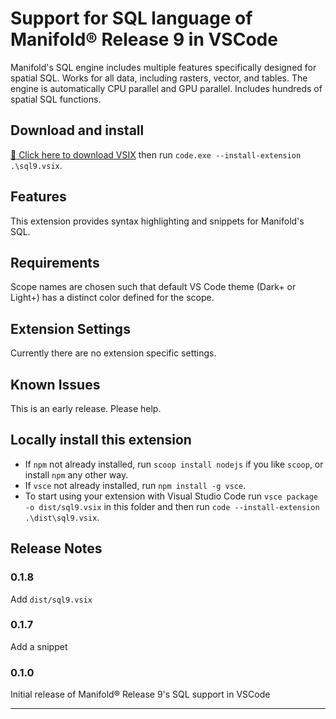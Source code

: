 # Support for SQL language of Manifold® Release 9 in VSCode

Manifold's SQL engine includes multiple features specifically designed for spatial SQL. Works for all data, including rasters, vector, and tables. The engine is automatically CPU parallel and GPU parallel. Includes hundreds of spatial SQL functions. 

## Download and install
[:floppy_disk: Click here to download VSIX](https://github.com/rkolka/sql-manifold-9/raw/master/dist/sql9.vsix "sql9.vsix")
then run `code.exe --install-extension .\sql9.vsix`.

## Features

This extension provides syntax highlighting and snippets for Manifold's SQL.

## Requirements

Scope names are chosen such that default VS Code theme (Dark+ or Light+) has a distinct color defined for the scope.

## Extension Settings

Currently there are no extension specific settings.

## Known Issues

This is an early release. Please help.

## Locally install this extension

* If `npm` not already installed, run `scoop install nodejs` if you like `scoop`, or install `npm` any other way.
* If `vsce` not already installed, run `npm install -g vsce`.
* To start using your extension with Visual Studio Code run `vsce package -o dist/sql9.vsix` in this folder and then run `code --install-extension .\dist\sql9.vsix`.

## Release Notes

### 0.1.8

Add `dist/sql9.vsix`

### 0.1.7

Add a snippet

### 0.1.0

Initial release of Manifold® Release 9's SQL support in VSCode


-----------------------------------------------------------------------------------------------------------
